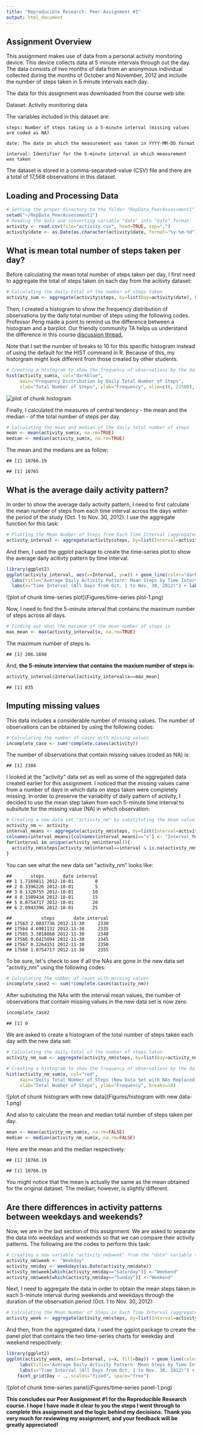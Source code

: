 ```yaml
---
title: "Reproducible Research: Peer Assignment #1"
output: html_document
---
```

## Assignment Overview

This assignment makes use of data from a personal activity monitoring device. This device collects data at 5 minute intervals through out the day. The data consists of two months of data from an anonymous individual collected during the months of October and November, 2012 and include the number of steps taken in 5 minute intervals each day.

The data for this assignment was downloaded from the course web site:

Dataset: Activity monitoring data 

The variables included in this dataset are:

    steps: Number of steps taking in a 5-minute interval (missing values are coded as NA)

    date: The date on which the measurement was taken in YYYY-MM-DD format

    interval: Identifier for the 5-minute interval in which measurement was taken

The dataset is stored in a comma-separated-value (CSV) file and there are a total of 17,568 observations in this dataset.

## Loading and Processing Data


```r
# Setting the proper directory to the folder "RepData_PeerAssessment1"
setwd("~/RepData_PeerAssessment1")
# Reading the data and converting variable "date" into "Date" format
activity <- read.csv(file="activity.csv", head=TRUE, sep=",")
activity$date <- as.Date(as.character(activity$date, format="%y-%m-%d"))
```

## What is mean total number of steps taken per day?

Before calculating the mean total number of steps taken per day, I first need to aggregate the total of steps taken on each day from the acitivty dataset:

```r
# Calculating the daily total of the number of steps taken
activity_sum <- aggregate(activity$steps, by=list(Day=activity$date), FUN=sum)
```

Then, I created a histogram to show the frequency distribution of observations by the daily total number of steps using the following codes. Professor Peng made a point to remind us the difference between a histogram and a barplot. Our friendly community TA helps us understand the difference in this course [discussion thread.](https://class.coursera.org/repdata-034/forum/thread?thread_id=27) 

Note that I set the number of breaks to 10 for this specific histogram instead of using the default for the HIST command in R. Because of this, my historgram might look different from those created by other students. 


```r
# Creating a histogram to show the frequency of observations by the daily total number of steps
hist(activity_sum$x, col="darkblue", 
     main="Frequency Distribution by Daily Total Number of Steps", 
     xlab="Total Number of Steps", ylab="Frequency", xlim=c(0, 22500), ylim=c(0, 15), breaks=10)
```

![plot of chunk histogram](Figures/histogram-1.png) 

Finally, I calculated the measures of central tendency - the mean and the median - of the total number of steps per day. 

```r
# Calculating the mean and median of the daily total number of steps
mean <- mean(activity_sum$x, na.rm=TRUE)
median <- median(activity_sum$x, na.rm=TRUE)
```
The mean and the medians are as follow:

```
## [1] 10766.19
```

```
## [1] 10765
```

## What is the average daily activity pattern?

In order to show the average daily activity pattern, I need to first calculate the mean number of steps from each time interval across the days within the period of the study (Oct. 1 to Nov. 30, 2012). I use the aggregate function for this task:


```r
# Plotting the Mean Number of Steps from Each Time Interval (aggregated across all days)
activity_interval <- aggregate(activity$steps, by=list(Interval=activity$interval), FUN=mean, na.rm=TRUE)
```

And then, I used the ggplot package to create the time-series plot to show the average daily acitivty pattern by time interval.


```r
library(ggplot2)
ggplot(activity_interval, aes(x=Interval, y=x)) + geom_line(color="darkgreen") +
  labs(title="Average Daily Activity Pattern: Mean Steps by Time Interval") +
  labs(x="Time Interval (All Days from Oct. 1 to Nov. 30, 2012)") + labs(y="Mean Number of Steps")
```

![plot of chunk time-series plot](Figures/time-series plot-1.png) 

Now, I need to find the 5-minute interval that contains the maximum number of steps across all days.

```r
# Finding out what the maximum of the mean number of steps is
max_mean <- max(activity_interval$x, na.rm=TRUE)
```
The maximum number of steps is:

```
## [1] 206.1698
```
And, **the 5-minute interview that contains the maxium number of steps is:**

```r
activity_interval$Interval[activity_interval$x==max_mean]
```

```
## [1] 835
```

## Imputing missing values
This data includes a considerable number of missing values. The number of observations can be obtained by using the following codes:

```r
# Calculating the number of cases with missing values
incomplete_case <- sum(!complete.cases(activity))
```
The number of observations that contain missing values (coded as NA) is:

```
## [1] 2304
```
I looked at the "activity" data set as well as some of the aggregated data created earlier for this assignment. I noticed that the missing values came from a number of days in which data on steps taken were completely missing. In order to preserve the variabilty of daily pattern of activity, I decided to use the mean step taken from each 5-minute time interval to subsitute for the missing value (NA) in which observation: 

```r
# Creating a new data set "activity_nm" by substituting the mean value of steps by intervial for NA 
activity_nm <- activity
interval_means <- aggregate(activity_nm$steps, by=list(Interval=activity$interval), FUN="mean", na.rm=TRUE)
colnames(interval_means)[colnames(interval_means)=="x"] <- "Interval_Mean"
for(interval in unique(activity_nm$interval)){
  activity_nm$steps[activity_nm$interval==interval & is.na(activity_nm$steps)] <- mean(activity_nm$steps[activity_nm$interval==interval], na.rm=TRUE)
}
```
You can see what the new data set "activity_nm" looks like:

```
##       steps       date interval
## 1 1.7169811 2012-10-01        0
## 2 0.3396226 2012-10-01        5
## 3 0.1320755 2012-10-01       10
## 4 0.1509434 2012-10-01       15
## 5 0.0754717 2012-10-01       20
## 6 2.0943396 2012-10-01       25
```

```
##           steps       date interval
## 17563 2.6037736 2012-11-30     2330
## 17564 4.6981132 2012-11-30     2335
## 17565 3.3018868 2012-11-30     2340
## 17566 0.6415094 2012-11-30     2345
## 17567 0.2264151 2012-11-30     2350
## 17568 1.0754717 2012-11-30     2355
```
To be sure, let's check to see if all the NAs are gone in the new data set "activity_nm" using the following codes:

```r
# Calculating the number of cases with missing values
incomplete_case2 <- sum(!complete.cases(activity_nm))
```
After subsituting the NAs with the interval mean values, the number of observations that contain missing values in the new data set is now zero:

```r
incomplete_case2
```

```
## [1] 0
```

We are asked to create a histogram of the total number of steps taken each day with the new data set:

```r
# Calculating the daily total of the number of steps taken
activity_nm_sum <- aggregate(activity_nm$steps, by=list(Day=activity_nm$date), FUN=sum)

# Creating a histogram to show the frequency of observations by the daily total number of steps
hist(activity_nm_sum$x, col="red", 
     main="Daily Total Number of Steps (New Data Set with NAs Replaced)", 
     xlab="Total Number of Steps", ylab="Frequency", breaks=10)
```

![plot of chunk histogram with new data](Figures/histogram with new data-1.png) 


And also to calculate the mean and median total number of steps taken per day.

```r
mean <- mean(activity_nm_sum$x, na.rm=FALSE)
median <- median(activity_nm_sum$x, na.rm=FALSE)
```
Here are the mean and the median respectively:

```
## [1] 10766.19
```

```
## [1] 10766.19
```
You might notice that the mean is actually the same as the mean obtained for the original dataset. The median, however, is slightly different. 

## Are there differences in activity patterns between weekdays and weekends?
Now, we are in the last section of this assignment. We are asked to separate the data into weekdays and weekends so that we can compare their activity patterns. The following are the codes to perform this task:

```r
# Creating a new variable "activity_nm$week" from the "date" variable to indicate the day of the week
activity_nm$week <- "Weekday"
activity_nm$day <- weekdays(as.Date(activity_nm$date))
activity_nm$week[which(activity_nm$day=="Saturday")] <-"Weekend" 
activity_nm$week[which(activity_nm$day=="Sunday")] <-"Weekend"
```
Next, I need to aggregate the data in order to obtain the mean steps taken in each 5-minute interval during weekends and weekdays through the duration of the observation period (Oct. 1 to Nov. 30, 2012):

```r
# Calculating the Mean Number of Steps in Each Time Interval (aggregated across all days)
activity_week <- aggregate(activity_nm$steps, by=list(Interval=activity_nm$interval, Day=activity_nm$week), FUN=mean, na.rm=TRUE)
```
And then, from the aggregated data, I used the ggplot package to create the panel plot that contains the two time-series charts for weekday and weekend respectively:

```r
library(ggplot2)
ggplot(activity_week, aes(x=Interval, y=x, fill=Day)) + geom_line(color="blue") +
     labs(title="Average Daily Activity Pattern: Mean Steps by Time Interval") +
     labs(x="Time Interval (All Days from Oct. 1 to Nov. 30, 2012)") + labs(y="Mean Number of Steps") +
    facet_grid(Day ~ ., scales="fixed", space="free")
```

![plot of chunk time-series panel](Figures/time-series panel-1.png) 



**This concludes our Peer Assignment #1 for the Reproducible Research course. I hope I have made it clear to you the steps I went through to complete this assignment and the logic behind my decisions. Thank you very much for reviewing my assignment, and your feedback will be greatly appreciated!**
